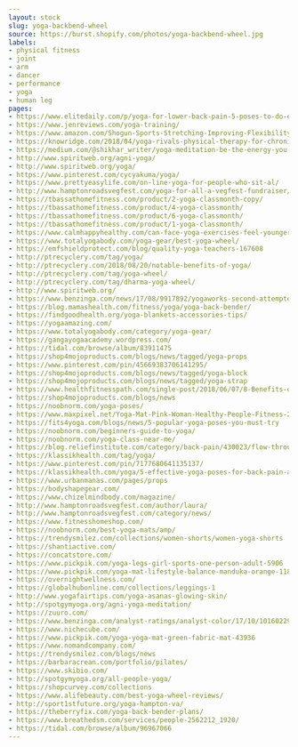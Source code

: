 ```yaml
---
layout: stock
slug: yoga-backbend-wheel
source: https://burst.shopify.com/photos/yoga-backbend-wheel.jpg
labels:
- physical fitness
- joint
- arm
- dancer
- performance
- yoga
- human leg
pages:
- https://www.elitedaily.com/p/yoga-for-lower-back-pain-5-poses-to-do-every-day-thatll-ease-all-your-annoying-aches-3068475
- https://www.jenreviews.com/yoga-training/
- https://www.amazon.com/Shogun-Sports-Stretching-Improving-Flexibility/dp/B071XGX5GL
- https://knowridge.com/2018/04/yoga-rivals-physical-therapy-for-chronic-low-back-pain/
- https://medium.com/@shikhar_writer/yoga-meditation-be-the-energy-you-want-to-attract-b3bde486fa85
- http://www.spiritweb.org/agni-yoga/
- http://www.spiritweb.org/yoga/
- https://www.pinterest.com/cycyakuma/yoga/
- https://www.prettyeasylife.com/on-line-yoga-for-people-who-sit-al/
- http://www.hamptonroadsvegfest.com/yoga-for-all-a-vegfest-fundraiser/
- https://tbassathomefitness.com/product/2-yoga-classmonth-copy/
- https://tbassathomefitness.com/product/4-yoga-classmonth/
- https://tbassathomefitness.com/product/6-yoga-classmonth/
- https://tbassathomefitness.com/product/1-yoga-classmonth/
- https://www.calmhappyhealthy.com/can-face-yoga-exercises-feel-younger/
- https://www.totalyogabody.com/yoga-gear/best-yoga-wheel/
- https://emfshieldprotect.com/blog/quality-yoga-teachers-167608
- http://ptrecyclery.com/tag/yoga/
- http://ptrecyclery.com/2018/08/20/notable-benefits-of-yoga/
- http://ptrecyclery.com/tag/yoga-wheel/
- http://ptrecyclery.com/tag/dharma-yoga-wheel/
- http://www.spiritweb.org/
- https://www.benzinga.com/news/17/08/9917892/yogaworks-second-attempted-ipo-heres-what-you-need-to-know
- https://blog.mamashealth.com/fitness/yoga/yoga-back-bender/
- https://findgoodhealth.org/yoga-blankets-accessories-tips/
- https://yogaamazing.com/
- https://www.totalyogabody.com/category/yoga-gear/
- https://gangayogaacademy.wordpress.com/
- https://tidal.com/browse/album/83911475
- https://shop4mojoproducts.com/blogs/news/tagged/yoga-props
- https://www.pinterest.com/pin/45669383706141295/
- https://shop4mojoproducts.com/blogs/news/tagged/yoga-block
- https://shop4mojoproducts.com/blogs/news/tagged/yoga-strap
- https://www.healthfitnesspath.com/single-post/2018/06/07/8-Benefits-of-Dharma-Yoga-Wheel-You-Need-to-Know
- https://shop4mojoproducts.com/blogs/news
- https://noobnorm.com/yoga-poses/
- https://www.maxpixel.net/Yoga-Mat-Pink-Woman-Healthy-People-Fitness-2562212
- https://fits4yoga.com/blogs/news/5-popular-yoga-poses-you-must-try
- https://noobnorm.com/beginners-guide-to-yoga/
- https://noobnorm.com/yoga-class-near-me/
- https://blog.reliefinstitute.com/category/back-pain/430023/flow-through-these-5-yoga-poses-every-day-to-say-goodbye-to-your-lower-back-pain
- https://klassikhealth.com/tag/yoga/
- https://www.pinterest.com/pin/7177680641135137/
- https://klassikhealth.com/yoga/5-effective-yoga-poses-for-back-pain-alone/
- https://www.urbanmanas.com/pages/props
- https://bodyshapegear.com/
- https://www.chizelmindbody.com/magazine/
- http://www.hamptonroadsvegfest.com/author/laura/
- http://www.hamptonroadsvegfest.com/category/news/
- https://www.fitnesshomeshop.com/
- https://noobnorm.com/best-yoga-mats/amp/
- https://trendysmilez.com/collections/women-shorts/women-yoga-shorts
- https://shantiactive.com/
- https://concatstore.com/
- https://www.pickpik.com/yoga-legs-girl-sports-one-person-adult-5906
- https://www.pickpik.com/yoga-mat-lifestyle-balance-manduka-orange-118825
- https://overnightwellness.com/
- https://globalhubonline.com/collections/leggings-1
- http://www.yogafairtips.com/yoga-asanas-glowing-skin/
- http://spotgymyoga.org/agni-yoga-meditation/
- https://zuuro.com/
- https://www.benzinga.com/analyst-ratings/analyst-color/17/10/10160229/oppenheimer-is-bullish-on-lululemon-ahead-of-q3-earning
- https://www.nichecube.com/
- https://www.pickpik.com/yoga-yoga-mat-green-fabric-mat-43936
- https://www.nomandcompany.com/
- https://trendysmilez.com/blogs/news
- https://barbaracrean.com/portfolio/pilates/
- https://www.skibio.com/
- http://spotgymyoga.org/all-people-yoga/
- https://shopcurvey.com/collections
- https://www.alifebeauty.com/best-yoga-wheel-reviews/
- http://sport1stfuture.org/yoga-hampton-va/
- https://theberryfix.com/yoga-back-bender-plans/
- https://www.breathedsm.com/services/people-2562212_1920/
- https://tidal.com/browse/album/96967066
---
```


